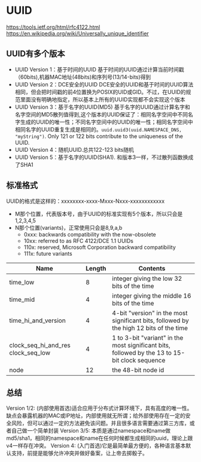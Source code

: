 # UUID
https://tools.ietf.org/html/rfc4122.html
https://en.wikipedia.org/wiki/Universally_unique_identifier
## UUID有多个版本
- UUID Version 1：基于时间的UUID
  基于时间的UUID通过计算当前时间戳（60bits),机器MAC地址(48bits)和序列号(13/14-bits)得到
- UUID Version 2：DCE安全的UUID
  DCE安全的UUID和基于时间的UUID算法相同，但会把时间戳的前4位置换为POSIX的UID或GID。不过，在UUID的规范里面没有明确地指定，所以基本上所有的UUID实现都不会实现这个版本
- UUID Version 3：基于名字的UUID(MD5)
  基于名字的UUID通过计算名字和名字空间的MD5散列值得到,这个版本的UUID保证了：相同名字空间中不同名字生成的UUID的唯一性；不同名字空间中的UUID的唯一性；相同名字空间中相同名字的UUID重复生成是相同的。`uuid.uuid3(uuid.NAMESPACE_DNS, "myString")`. Only 121 or 122 bits contribute to the uniqueness of the UUID.
- UUID Version 4：随机UUID.总共122-123 bits随机
- UUID Version 5：基于名字的UUID(SHA1). 和版本3一样，不过散列函数换成了SHA1
## 标准格式
UUID的格式是这样的：xxxxxxxx-xxxx-Mxxx-Nxxx-xxxxxxxxxxxx
- M那个位置，代表版本号，由于UUID的标准实现有5个版本，所以只会是1,2,3,4,5
- N那个位置(variants)，正常使用只会是8,9,a,b
  - 0xxx:  backwards compatibility with the now-obsolete
  - 10xx: referred to as RFC 4122/DCE 1.1 UUIDs
  - 110x: reserved, Microsoft Corporation backward compatibility
  - 111x: future variants

Name|Length|Contents
-|-|-
time_low|8|integer giving the low 32 bits of the time
time_mid|4|integer giving the middle 16 bits of the time
time_hi_and_version|4|4-bit "version" in the most significant bits, followed by the high 12 bits of the time
clock_seq_hi_and_res clock_seq_low|4|1 to 3-bit "variant" in the most significant bits, followed by the 13 to 15-bit clock sequence
node|12|the 48-bit node id

## 总结
Version 1/2: (内部使用首选)适合应用于分布式计算环境下，具有高度的唯一性。缺点会暴露机器的MAC或IP地址，内部使用就无所谓；给外部使用存在一定的安全风险，但可以通过一定的方法避免该问题。并且很多语言需要通过第三方库，或者自己做一个简单封装
Version 3/5: 本质是通过namespace和name做md5/sha1，相同的namespace和name在任何时候都生成相同的uuid，理论上跟v4一样存在冲突。
Version 4: (入门首选)它是最简单最方便的，各种语言基本默认支持，前提是能够允许冲突并做好备案，让上帝去掷骰子。
